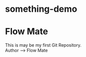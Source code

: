 # something-demo
<h1>Flow Mate</h1>
This is may be my first Git Repository.
<br>
Author --> Flow Mate
